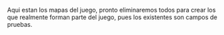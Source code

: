 Aqui estan los mapas del juego, pronto eliminaremos todos para crear los que realmente forman parte del juego, pues los existentes son campos de pruebas.
